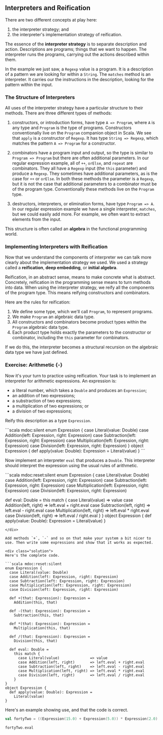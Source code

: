 ## Interpreters and Reification

There are two different concepts at play here:

1. the interpreter strategy; and
2. the interpreter's implementation strategy of reification.

The essence of the **interpreter strategy** is to separate description and action. Descriptions are programs; things that we want to happen. The interpreter runs the programs, carrying out the actions described within them.

In the example we just saw, a `Regexp` value is a program. It is a description of a pattern we are looking for within a `String`.
The `matches` method is an interpreter. It carries our the instructions in the description, looking for the pattern within the input.


### The Structure of Interpreters

All uses of the interpreter strategy have a particular structure to their methods.
There are three different types of methods:

1. constructors, or introduction forms, have type `A => Program`, where `A` is any type and `Program` is the type of programs. Constructors conventionally live on the `Program` companion object in Scala. We see that `apply` is a constructor of `Regexp`. It has type `String => Regexp`, which matches the pattern `A => Program` for a constructor.

2. combinators have a program input and output, so the type is similar to `Program => Program` but there are often additional parameters. In our regular expression example, all of `++`, `orElse`, and `repeat` are combinators. They all have a `Regexp` input (the `this` parameter) and produce a `Regexp`. They sometimes have additional parameters, as is the case for `++` or `orElse`. In both these methods the parameter is a `Regexp`, but it is not the case that additional parameters to a combinator must be of the program type. Conventionally these methods live on the `Program` type.

3. destructors, interpreters, or elimination forms, have type `Program => A`. In our regular expression example we have a single interpreter, `matches`, but we could easily add more. For example, we often want to extract elements from the input.

This structure is often called an **algebra** in the functional programming world.


### Implementing Interpreters with Reification

Now that we understand the components of interpreter we can talk more clearly about the implementation strategy we used.
We used a strategy called a **reification**, **deep embedding**, or **initial algebra**.

Reification, in an abstract sense, means to make concrete what is abstract. Concretely, reification in the programming sense means to turn methods into data. When using the interpreter strategy, we reify all the components of the program type. This means reifying constructors and combinators.

Here are the rules for reification:

1. We define some type, which we'll call `Program`, to represent programs.
2. We make `Program` an algebraic data type.
3. All constructors and combinators become product types within the `Program` algebraic data type.
4. Each product type holds exactly the parameters to the constructor or combinator, including the `this` parameter for combinators.

If we do this, the interpreter becomes a structural recursion on the algebraic data type we have just defined.


### Exercise: Arithmetic {-}

Now it's your turn to practice using reification. Your task is to implement an interpreter for arithmetic expressions. An expression is:

- a literal number, which takes a `Double` and produces an `Expression`;
- an addition of two expressions;
- a substraction of two expressions;
- a multiplication of two expressions; or
- a division of two expressions;

Reify this description as a type `Expression`.

<div class="solution">
```scala mdoc:silent 
enum Expression {
  case Literal(value: Double)
  case Addition(left: Expression, right: Expression)
  case Subtraction(left: Expression, right: Expression)
  case Multiplication(left: Expression, right: Expression)
  case Division(left: Expression, right: Expression)
}
object Expression {
  def apply(value: Double): Expression =
    Literal(value)
}
```
</div>

Now implement an interpreter `eval` that produces a `Double`. This interpreter should interpret the expression using the usual rules of arithmetic.

<div class="solution">
```scala mdoc:reset:silent 
enum Expression {
  case Literal(value: Double)
  case Addition(left: Expression, right: Expression)
  case Subtraction(left: Expression, right: Expression)
  case Multiplication(left: Expression, right: Expression)
  case Division(left: Expression, right: Expression)
  
  def eval: Double =
    this match {
      case Literal(value)              => value
      case Addition(left, right)       => left.eval + right.eval
      case Subtraction(left, right)    => left.eval - right.eval
      case Multiplication(left, right) => left.eval * right.eval
      case Division(left, right)       => left.eval / right.eval
    }
}
object Expression {
  def apply(value: Double): Expression =
    Literal(value)
}
```
</div>

Add methods `+`, `-` and so on that make your system a bit nicer to use. Then write some expressions and show that it works as expected.

<div class="solution">
Here's the complete code.

```scala mdoc:reset:silent
enum Expression {
  case Literal(value: Double)
  case Addition(left: Expression, right: Expression)
  case Subtraction(left: Expression, right: Expression)
  case Multiplication(left: Expression, right: Expression)
  case Division(left: Expression, right: Expression)

  def +(that: Expression): Expression =
    Addition(this, that)

  def -(that: Expression): Expression =
    Subtraction(this, that)

  def *(that: Expression): Expression =
    Multiplication(this, that)

  def /(that: Expression): Expression =
    Division(this, that)

  def eval: Double =
    this match {
      case Literal(value)              => value
      case Addition(left, right)       => left.eval + right.eval
      case Subtraction(left, right)    => left.eval - right.eval
      case Multiplication(left, right) => left.eval * right.eval
      case Division(left, right)       => left.eval / right.eval
    }
}
object Expression {
  def apply(value: Double): Expression =
    Literal(value)
}
```

Here's an example showing use, and that the code is correct.

```scala mdoc:silent
val fortyTwo = ((Expression(15.0) + Expression(5.0)) * Expression(2.0) + Expression(2.0)) / Expression(1.0)
```
```scala mdoc
fortyTwo.eval
```
</div>
